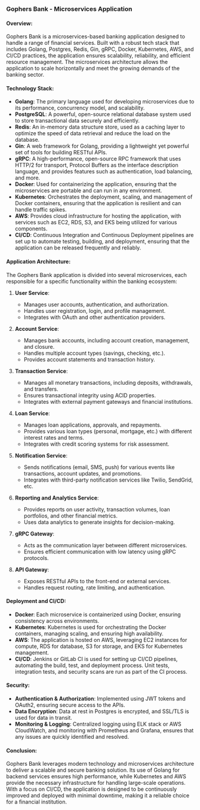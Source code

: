 ### Gophers Bank - Microservices Application

#### Overview:
Gophers Bank is a microservices-based banking application designed to handle a range of financial services. Built with a robust tech stack that includes Golang, Postgres, Redis, Gin, gRPC, Docker, Kubernetes, AWS, and CI/CD practices, the application ensures scalability, reliability, and efficient resource management. The microservices architecture allows the application to scale horizontally and meet the growing demands of the banking sector.

#### Technology Stack:
- **Golang**: The primary language used for developing microservices due to its performance, concurrency model, and scalability.
- **PostgreSQL**: A powerful, open-source relational database system used to store transactional data securely and efficiently.
- **Redis**: An in-memory data structure store, used as a caching layer to optimize the speed of data retrieval and reduce the load on the database.
- **Gin**: A web framework for Golang, providing a lightweight yet powerful set of tools for building RESTful APIs.
- **gRPC**: A high-performance, open-source RPC framework that uses HTTP/2 for transport, Protocol Buffers as the interface description language, and provides features such as authentication, load balancing, and more.
- **Docker**: Used for containerizing the application, ensuring that the microservices are portable and can run in any environment.
- **Kubernetes**: Orchestrates the deployment, scaling, and management of Docker containers, ensuring that the application is resilient and can handle traffic spikes.
- **AWS**: Provides cloud infrastructure for hosting the application, with services such as EC2, RDS, S3, and EKS being utilized for various components.
- **CI/CD**: Continuous Integration and Continuous Deployment pipelines are set up to automate testing, building, and deployment, ensuring that the application can be released frequently and reliably.

#### Application Architecture:
The Gophers Bank application is divided into several microservices, each responsible for a specific functionality within the banking ecosystem:

1. **User Service**:
   - Manages user accounts, authentication, and authorization.
   - Handles user registration, login, and profile management.
   - Integrates with OAuth and other authentication providers.

2. **Account Service**:
   - Manages bank accounts, including account creation, management, and closure.
   - Handles multiple account types (savings, checking, etc.).
   - Provides account statements and transaction history.

3. **Transaction Service**:
   - Manages all monetary transactions, including deposits, withdrawals, and transfers.
   - Ensures transactional integrity using ACID properties.
   - Integrates with external payment gateways and financial institutions.

4. **Loan Service**:
   - Manages loan applications, approvals, and repayments.
   - Provides various loan types (personal, mortgage, etc.) with different interest rates and terms.
   - Integrates with credit scoring systems for risk assessment.

5. **Notification Service**:
   - Sends notifications (email, SMS, push) for various events like transactions, account updates, and promotions.
   - Integrates with third-party notification services like Twilio, SendGrid, etc.

6. **Reporting and Analytics Service**:
   - Provides reports on user activity, transaction volumes, loan portfolios, and other financial metrics.
   - Uses data analytics to generate insights for decision-making.

7. **gRPC Gateway**:
   - Acts as the communication layer between different microservices.
   - Ensures efficient communication with low latency using gRPC protocols.

8. **API Gateway**:
   - Exposes RESTful APIs to the front-end or external services.
   - Handles request routing, rate limiting, and authentication.

#### Deployment and CI/CD:
- **Docker**: Each microservice is containerized using Docker, ensuring consistency across environments.
- **Kubernetes**: Kubernetes is used for orchestrating the Docker containers, managing scaling, and ensuring high availability.
- **AWS**: The application is hosted on AWS, leveraging EC2 instances for compute, RDS for database, S3 for storage, and EKS for Kubernetes management.
- **CI/CD**: Jenkins or GitLab CI is used for setting up CI/CD pipelines, automating the build, test, and deployment process. Unit tests, integration tests, and security scans are run as part of the CI process.

#### Security:
- **Authentication & Authorization**: Implemented using JWT tokens and OAuth2, ensuring secure access to the APIs.
- **Data Encryption**: Data at rest in Postgres is encrypted, and SSL/TLS is used for data in transit.
- **Monitoring & Logging**: Centralized logging using ELK stack or AWS CloudWatch, and monitoring with Prometheus and Grafana, ensures that any issues are quickly identified and resolved.

#### Conclusion:
Gophers Bank leverages modern technology and microservices architecture to deliver a scalable and secure banking solution. Its use of Golang for backend services ensures high performance, while Kubernetes and AWS provide the necessary infrastructure for handling large-scale operations. With a focus on CI/CD, the application is designed to be continuously improved and deployed with minimal downtime, making it a reliable choice for a financial institution.
